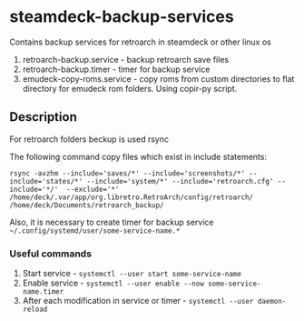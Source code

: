 # steamdeck-backup-services
Contains backup services for retroarch in steamdeck or other linux os

1) retroarch-backup.service - backup retroarch save files
2) retroarch-backup.timer - timer for backup service
3) emudeck-copy-roms.service - copy roms from custom directories to flat directory for 
emudeck rom folders. Using copir-py script.

## Description

For retroarch folders beckup is used rsync

The following command copy files which exist in include statements:

`rsync -avzhm --include='saves/*' --include='screenshots/*' --include='states/*' --include='system/*' --include='retroarch.cfg' --include='*/'  --exclude='*'  /home/deck/.var/app/org.libretro.RetroArch/config/retroarch/ /home/deck/Documents/retroarch_backup/`

Also, it is necessary to create timer for backup service
`~/.config/systemd/user/some-service-name.*`


### Useful commands
1) Start service - `systemctl --user start some-service-name`
2) Enable service - `systemctl --user enable --now some-service-name.timer`
3) After each modification in service or timer - `systemctl --user daemon-reload`